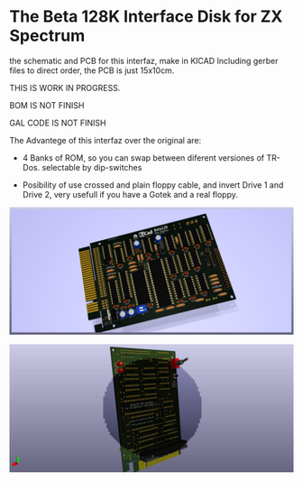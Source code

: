 # The Beta 128K Interface Disk for ZX Spectrum
the schematic and PCB for this interfaz, make in KICAD
Including gerber files to direct order, the PCB is just 15x10cm.

THIS IS WORK IN PROGRESS.

BOM IS NOT FINISH

GAL CODE IS NOT FINISH

The Advantege of this interfaz over the original are:

- 4 Banks of ROM, so you can swap between diferent versiones of TR-Dos. selectable by dip-switches

- Posibility of use crossed and plain floppy cable, and invert Drive 1 and Drive 2, very usefull if you have a Gotek and a real floppy.

![My image](betadisk/beta128_r0.3f.jpg)

![My image](betadisk/beta128_r0.3b.jpg)
